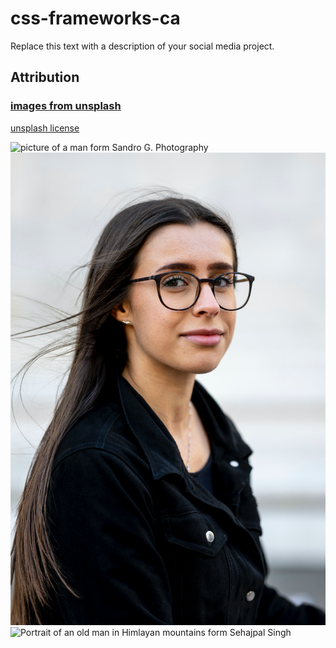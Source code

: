 # css-frameworks-ca
Replace this text with a description of your social media project.

## Attribution

### [images from unsplash](https://unsplash.com/)
[unsplash license](https://unsplash.com/license)

![[picture of a man form Sandro G. Photography](https://unsplash.com/photos/kvgMrAcTJIw?utm_source=unsplash&utm_medium=referral&utm_content=creditShareLink)](assets/img/sandro-g-photography-kvgMrAcTJIw-unsplash.jpg)
![[picture of a woman form Sandro G. Photography](https://unsplash.com/photos/QvgQizteOJE?utm_source=unsplash&utm_medium=referral&utm_content=creditShareLink)](assets/img/sandro-g-photography-QvgQizteOJE-unsplash.jpg)
![[Portrait of an old man in Himlayan mountains form Sehajpal Singh](https://unsplash.com/photos/7GQHQwbuzfQ?utm_source=unsplash&utm_medium=referral&utm_content=creditShareLink)](assets/img/sehajpal-singh-7GQHQwbuzfQ-unsplash.jpg)
